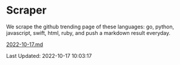 # Scraper

We scrape the github trending page of these languages: go, python, javascript, swift, html, ruby, and push a markdown result everyday.

[2022-10-17.md](https://github.com/henson/Scraper/blob/master/2022-10-17.md)

Last Updated: 2022-10-17 10:03:17